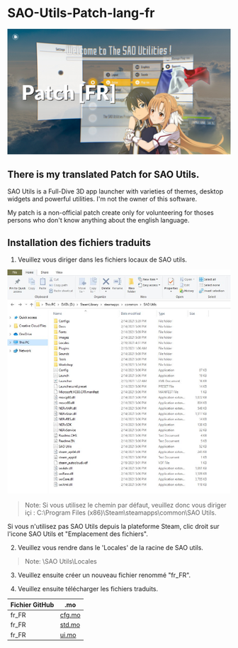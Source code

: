 # SAO-Utils-Patch-lang-fr

![SAO Utils Patch[FR]](Images/final.jpg)

## There is my translated Patch for SAO Utils.

SAO Utils is a Full-Dive 3D app launcher with varieties of themes, desktop widgets and powerful utilities. 
I'm not the owner of this software.

My patch is a non-official patch create only for volunteering for thoses persons who don't know anything about the english language.

## Installation des fichiers traduits

1) Veuillez vous diriger dans les fichiers locaux de SAO utils.

![Fichiers locaux de SAO utils](Images/SnipOne.JPG)

> Note: Si vous utilisez le chemin par défaut, veuillez donc vous diriger içi :
 C:\Program Files (x86)\Steam\steamapps\common\SAO Utils.

Si vous n'utilisez pas SAO Utils depuis la plateforme Steam, clic droit sur l'icone SAO Utils et "Emplacement des fichiers".


2) Veuillez vous rendre dans le 'Locales' de la racine de SAO utils.

> Note: \SAO Utils\Locales

3) Veuillez ensuite créer un nouveau fichier renommé "fr_FR".

4) Veuillez ensuite télécharger les fichiers traduits.

| Fichier GitHub | .mo |
| ------ | ------ |
| fr_FR | [cfg.mo](Locales/fr_FR/cfg.mo)  |
| fr_FR | [std.mo](Locales/fr_FR/std.mo)  |
| fr_FR | [ui.mo](Locales/fr_FR/ui.mo)  |